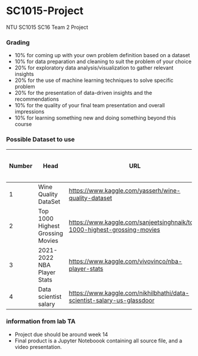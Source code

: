# SC1015-Project
NTU SC1015 SC16 Team 2 Project

### Grading
* 10% for coming up with your own problem definition based on a dataset
* 10% for data preparation and cleaning to suit the problem of your choice
* 20% for exploratory data analysis/visualization to gather relevant insights
* 20% for the use of machine learning techniques to solve specific problem
* 20% for the presentation of data-driven insights and the recommendations
* 10% for the quality of your final team presentation and overall impressions
* 10% for learning something new and doing something beyond this course

### Possible Dataset to use
| Number | Head | URL | Rating | No. of columns to work with|
| ------ | ------ | ------ | ------ | ------ |
|1 | Wine Quality DataSet | https://www.kaggle.com/yasserh/wine-quality-dataset | 10.0 | 13|
|2 |Top 1000 Highest Grossing Movies | https://www.kaggle.com/sanjeetsinghnaik/top-1000-highest-grossing-movies | 10.0 | 11 |
|3 |2021-2022 NBA Player Stats | https://www.kaggle.com/vivovinco/nba-player-stats | 10.0| 30 |
|4|Data scientist salary|https://www.kaggle.com/nikhilbhathi/data-scientist-salary-us-glassdoor| 10.0 | 42|


### information from lab TA
* Project due should be around week 14
* Final product is a Jupyter Noteboook containing all source file, and a video presentation.
